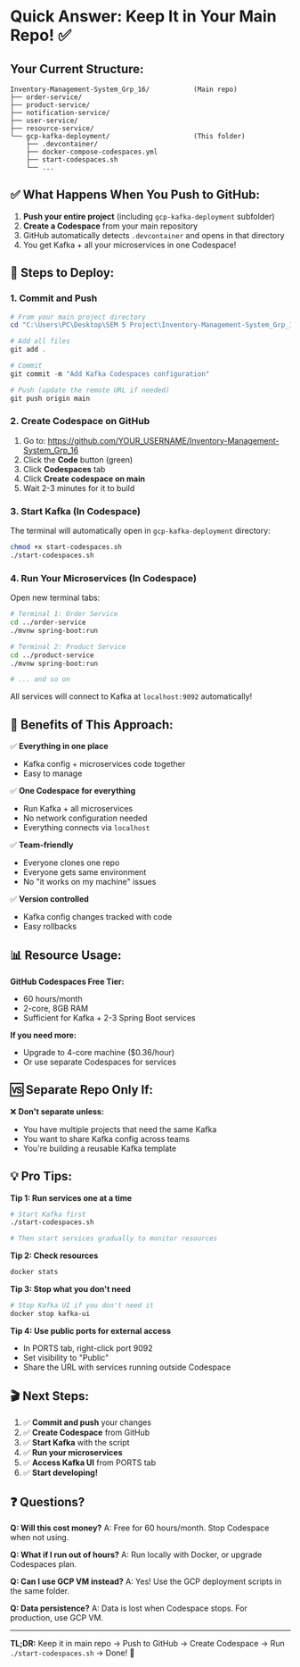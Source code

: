 # Quick Answer: Keep It in Your Main Repo! ✅

## Your Current Structure:
```
Inventory-Management-System_Grp_16/           (Main repo)
├── order-service/
├── product-service/
├── notification-service/
├── user-service/
├── resource-service/
└── gcp-kafka-deployment/                     (This folder)
    ├── .devcontainer/
    ├── docker-compose-codespaces.yml
    ├── start-codespaces.sh
    └── ...
```

## ✅ What Happens When You Push to GitHub:

1. **Push your entire project** (including `gcp-kafka-deployment` subfolder)
2. **Create a Codespace** from your main repository
3. GitHub automatically detects `.devcontainer` and opens in that directory
4. You get Kafka + all your microservices in one Codespace!

## 🚀 Steps to Deploy:

### 1. Commit and Push
```powershell
# From your main project directory
cd "C:\Users\PC\Desktop\SEM 5 Project\Inventory-Management-System_Grp_16"

# Add all files
git add .

# Commit
git commit -m "Add Kafka Codespaces configuration"

# Push (update the remote URL if needed)
git push origin main
```

### 2. Create Codespace on GitHub
1. Go to: https://github.com/YOUR_USERNAME/Inventory-Management-System_Grp_16
2. Click the **Code** button (green)
3. Click **Codespaces** tab
4. Click **Create codespace on main**
5. Wait 2-3 minutes for it to build

### 3. Start Kafka (In Codespace)
The terminal will automatically open in `gcp-kafka-deployment` directory:
```bash
chmod +x start-codespaces.sh
./start-codespaces.sh
```

### 4. Run Your Microservices (In Codespace)
Open new terminal tabs:
```bash
# Terminal 1: Order Service
cd ../order-service
./mvnw spring-boot:run

# Terminal 2: Product Service  
cd ../product-service
./mvnw spring-boot:run

# ... and so on
```

All services will connect to Kafka at `localhost:9092` automatically!

## 🎯 Benefits of This Approach:

✅ **Everything in one place**
- Kafka config + microservices code together
- Easy to manage

✅ **One Codespace for everything**
- Run Kafka + all microservices
- No network configuration needed
- Everything connects via `localhost`

✅ **Team-friendly**
- Everyone clones one repo
- Everyone gets same environment
- No "it works on my machine" issues

✅ **Version controlled**
- Kafka config changes tracked with code
- Easy rollbacks

## 📊 Resource Usage:

**GitHub Codespaces Free Tier:**
- 60 hours/month
- 2-core, 8GB RAM
- Sufficient for Kafka + 2-3 Spring Boot services

**If you need more:**
- Upgrade to 4-core machine ($0.36/hour)
- Or use separate Codespaces for services

## 🆚 Separate Repo Only If:

❌ **Don't separate unless:**
- You have multiple projects that need the same Kafka
- You want to share Kafka config across teams
- You're building a reusable Kafka template

## 💡 Pro Tips:

**Tip 1: Run services one at a time**
```bash
# Start Kafka first
./start-codespaces.sh

# Then start services gradually to monitor resources
```

**Tip 2: Check resources**
```bash
docker stats
```

**Tip 3: Stop what you don't need**
```bash
# Stop Kafka UI if you don't need it
docker stop kafka-ui
```

**Tip 4: Use public ports for external access**
- In PORTS tab, right-click port 9092
- Set visibility to "Public"
- Share the URL with services running outside Codespace

## 🎬 Next Steps:

1. ✅ **Commit and push** your changes
2. ✅ **Create Codespace** from GitHub
3. ✅ **Start Kafka** with the script
4. ✅ **Run your microservices**
5. ✅ **Access Kafka UI** from PORTS tab
6. ✅ **Start developing!**

## ❓ Questions?

**Q: Will this cost money?**
A: Free for 60 hours/month. Stop Codespace when not using.

**Q: What if I run out of hours?**
A: Run locally with Docker, or upgrade Codespaces plan.

**Q: Can I use GCP VM instead?**
A: Yes! Use the GCP deployment scripts in the same folder.

**Q: Data persistence?**
A: Data is lost when Codespace stops. For production, use GCP VM.

---

**TL;DR:** Keep it in main repo → Push to GitHub → Create Codespace → Run `./start-codespaces.sh` → Done! 🎉
